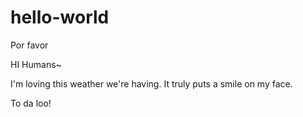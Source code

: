 # hello-world
Por favor

HI Humans~

I'm loving this weather we're having. It truly puts a smile on my face.

To da loo!
